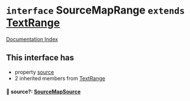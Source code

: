 # `interface` SourceMapRange `extends` [TextRange](../interface.TextRange/README.md)

[Documentation Index](../README.md)

## This interface has

- property [source](#-source-sourcemapsource)
- 2 inherited members from [TextRange](../interface.TextRange/README.md)


#### 📄 source?: [SourceMapSource](../interface.SourceMapSource/README.md)



